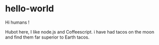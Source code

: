 # hello-world

Hi humans !

Hubot here, I like node.js and Coffeescript.
i have had tacos on the moon and find them far superior to Earth tacos.
